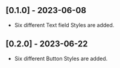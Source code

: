 
## [0.1.0] - 2023-06-08
 
* Six different Text field Styles are added.

## [0.2.0] - 2023-06-22
 
* Six different Button Styles are added.